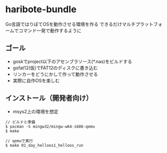 # haribote-bundle

Go言語ではりぼてOSを動作させる環境を作る
できるだけマルチプラットフォームでコマンド一発で動作するように

## ゴール

- goskでproject以下のアセンブラソース(*.nas)をビルドする
- gofat12(仮)でFAT12のディスクに書き込む
- リンカーをどうにかして作って動作させる
- 実際に自作OSを楽しむ

## インストール（開発者向け）

- msys2上の環境を想定

```
// ビルドと準備
$ pacman -S mingw32/mingw-w64-i686-qemu
$ make

// qemuで実行
$ make 01_day_helloos1_helloos_run
```
